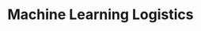 ---
title: 'Machine Learning Logistics' 
acronym: MLLG
type: GL - TIier 1
webpage: https://mapr.com/ebook/machine-learning-logistics/
---